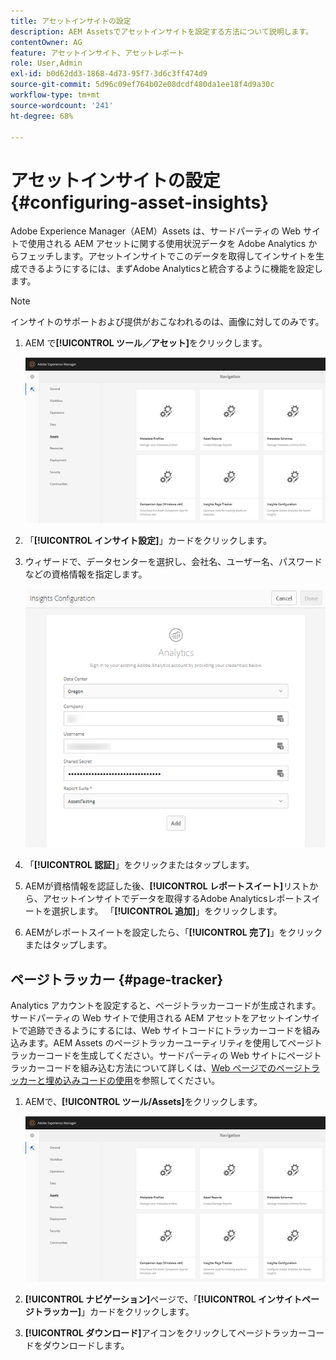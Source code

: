 ```yaml
---
title: アセットインサイトの設定
description: AEM Assetsでアセットインサイトを設定する方法について説明します。
contentOwner: AG
feature: アセットインサイト、アセットレポート
role: User,Admin
exl-id: b0d62dd3-1868-4d73-95f7-3d6c3ff474d9
source-git-commit: 5d96c09ef764b02e08dcdf480da1ee18f4d9a30c
workflow-type: tm+mt
source-wordcount: '241'
ht-degree: 68%

---
```


# アセットインサイトの設定 {#configuring-asset-insights}

Adobe Experience Manager（AEM）Assets は、サードパーティの Web サイトで使用される AEM アセットに関する使用状況データを Adobe Analytics からフェッチします。アセットインサイトでこのデータを取得してインサイトを生成できるようにするには、まずAdobe Analyticsと統合するように機能を設定します。

>[!NOTE]
>
>インサイトのサポートおよび提供がおこなわれるのは、画像に対してのみです。

1. AEM で&#x200B;**[!UICONTROL ツール／アセット]**&#x200B;をクリックします。

   ![chlimage_1-210](assets/chlimage_1-210.png)

1. 「**[!UICONTROL インサイト設定]**」カードをクリックします。
1. ウィザードで、データセンターを選択し、会社名、ユーザー名、パスワードなどの資格情報を指定します。

   ![chlimage_1-211](assets/insights_config2.png)

1. 「**[!UICONTROL 認証]**」をクリックまたはタップします。
1. AEMが資格情報を認証した後、**[!UICONTROL レポートスイート]**&#x200B;リストから、アセットインサイトでデータを取得するAdobe Analyticsレポートスイートを選択します。 「**[!UICONTROL 追加]**」をクリックします。
1. AEMがレポートスイートを設定したら、「**[!UICONTROL 完了]**」をクリックまたはタップします。

## ページトラッカー {#page-tracker}

 Analytics アカウントを設定すると、ページトラッカーコードが生成されます。サードパーティの Web サイトで使用される AEM アセットをアセットインサイトで追跡できるようにするには、Web サイトコードにトラッカーコードを組み込みます。AEM Assets のページトラッカーユーティリティを使用してページトラッカーコードを生成してください。サードパーティの Web サイトにページトラッカーコードを組み込む方法について詳しくは、[Web ページでのページトラッカーと埋め込みコードの使用](touch-ui-using-page-tracker.md)を参照してください。

1. AEMで、**[!UICONTROL ツール/Assets]**&#x200B;をクリックします。

   ![chlimage_1-214](assets/chlimage_1-214.png)

1. **[!UICONTROL ナビゲーション]**&#x200B;ページで、「**[!UICONTROL インサイトページトラッカー]**」カードをクリックします。
1. **[!UICONTROL ダウンロード]**&#x200B;アイコンをクリックしてページトラッカーコードをダウンロードします。
